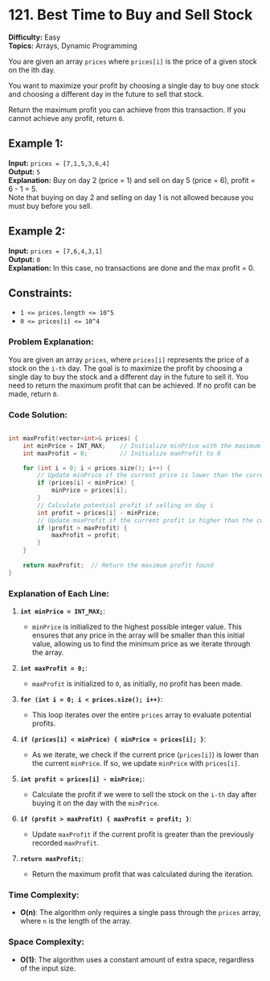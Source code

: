 # 121. Best Time to Buy and Sell Stock

**Difficulty:** Easy  
**Topics:** Arrays, Dynamic Programming  

You are given an array `prices` where `prices[i]` is the price of a given stock on the ith day.

You want to maximize your profit by choosing a single day to buy one stock and choosing a different day in the future to sell that stock.

Return the maximum profit you can achieve from this transaction. If you cannot achieve any profit, return `0`.

## Example 1:

**Input:** `prices = [7,1,5,3,6,4]`  
**Output:** `5`  
**Explanation:** Buy on day 2 (price = 1) and sell on day 5 (price = 6), profit = 6 - 1 = 5.  
Note that buying on day 2 and selling on day 1 is not allowed because you must buy before you sell.

## Example 2:

**Input:** `prices = [7,6,4,3,1]`  
**Output:** `0`  
**Explanation:** In this case, no transactions are done and the max profit = 0.

## Constraints:

- `1 <= prices.length <= 10^5`
- `0 <= prices[i] <= 10^4`


### Problem Explanation:
You are given an array `prices`, where `prices[i]` represents the price of a stock on the `i-th` day. The goal is to maximize the profit by choosing a single day to buy the stock and a different day in the future to sell it. You need to return the maximum profit that can be achieved. If no profit can be made, return `0`.

### Code Solution:
```cpp

int maxProfit(vector<int>& prices) {
    int minPrice = INT_MAX;    // Initialize minPrice with the maximum possible integer value
    int maxProfit = 0;         // Initialize maxProfit to 0

    for (int i = 0; i < prices.size(); i++) {
        // Update minPrice if the current price is lower than the current minPrice
        if (prices[i] < minPrice) {
            minPrice = prices[i];
        }
        // Calculate potential profit if selling on day i
        int profit = prices[i] - minPrice;
        // Update maxProfit if the current profit is higher than the current maxProfit
        if (profit > maxProfit) {
            maxProfit = profit;
        }
    }
    
    return maxProfit;  // Return the maximum profit found
}


```

### Explanation of Each Line:

1. **`int minPrice = INT_MAX;`**: 
   - `minPrice` is initialized to the highest possible integer value. This ensures that any price in the array will be smaller than this initial value, allowing us to find the minimum price as we iterate through the array.

2. **`int maxProfit = 0;`**: 
   - `maxProfit` is initialized to `0`, as initially, no profit has been made.

3. **`for (int i = 0; i < prices.size(); i++)`**: 
   - This loop iterates over the entire `prices` array to evaluate potential profits.

4. **`if (prices[i] < minPrice) { minPrice = prices[i]; }`**: 
   - As we iterate, we check if the current price (`prices[i]`) is lower than the current `minPrice`. If so, we update `minPrice` with `prices[i]`.

5. **`int profit = prices[i] - minPrice;`**: 
   - Calculate the profit if we were to sell the stock on the `i-th` day after buying it on the day with the `minPrice`.

6. **`if (profit > maxProfit) { maxProfit = profit; }`**: 
   - Update `maxProfit` if the current profit is greater than the previously recorded `maxProfit`.

7. **`return maxProfit;`**: 
   - Return the maximum profit that was calculated during the iteration.

### Time Complexity:
- **O(n)**: The algorithm only requires a single pass through the `prices` array, where `n` is the length of the array.

### Space Complexity:
- **O(1)**: The algorithm uses a constant amount of extra space, regardless of the input size.
